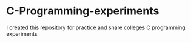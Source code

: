 # C-Programming-experiments
I created this repository for practice and share colleges C programming experiments
